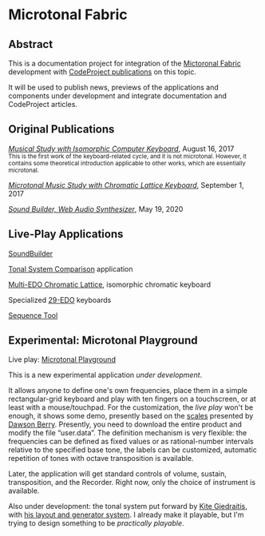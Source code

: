# Microtonal Fabric

## Abstract

This is a documentation project for integration of the [Mictoronal Fabric](https://github.com/SAKryukov/microtonal-fabric) development with [CodeProject publications](https://www.codeproject.com/Members/SAKryukov) on this topic.

It will be used to publish news, previews of the applications and components under development and integrate documentation and CodeProject articles.

## Original Publications

_[Musical Study with Isomorphic Computer Keyboard](https://www.codeproject.com/Articles/1201737/Musical-Study-with-Isomorphic-Computer-Keyboard)_, August 16, 2017<br/><small>This is the first work of the keyboard-related cycle, and it is not microtonal. However, it contains some theoretical introduction applicable to other works, which are essentially microtonal.</small>

_[Microtonal Music Study with Chromatic Lattice Keyboard](https://www.codeproject.com/Articles/1204180/Microtonal-Music-Study-Chromatic-Lattice-Keyboard)_, September 1, 2017

_[Sound Builder, Web Audio Synthesizer](https://www.codeproject.com/Articles/5268512/Sound-Builder)_, May 19, 2020

## Live-Play Applications

[SoundBuilder](https://sakryukov.github.io/microtonal-fabric/code/SoundBuilder)

[Tonal System Comparison](https://sakryukov.github.io/microtonal-fabric/code/tone-system-comparison) application

[Multi-EDO Chromatic Lattice](https://sakryukov.github.io/microtonal-fabric/code/Multi-EDO/index.html), isomorphic chromatic keyboard

Specialized [29-EDO](https://sakryukov.github.io/microtonal-fabric/code/29-EDO) keyboards

[Sequence Tool](https://sakryukov.github.io/microtonal-fabric/code/sequence-tool)

## Experimental: Microtonal Playground

Live play: [Microtonal Playground](https://sakryukov.github.io/microtonal-fabric/code/playground/index.html)

This is a new experimental application _under development_.

It allows anyone to define one's own frequencies, place them in a simple rectangular-grid keyboard and play with ten fingers on a touchscreen, or at least with a mouse/touchpad. For the customization, the _live play_ won't be enough, it shows some demo, presently based on the [scales](https://en.xen.wiki/w/User:Aura/Aura's_Diatonic_Scales) presented by [Dawson Berry](https://en.xen.wiki/w/User:Aura). Presently, you need to download the entire product and modify the file &ldquo;user.data&rdquo;. The definition mechanism is very flexible: the frequencies can be defined as fixed values or as rational-number intervals relative to the specified base tone, the labels can be customized, automatic repetition of tones with octave transposition is available.

Later, the application will get standard controls of volume, sustain, transposition, and the Recorder. Right now, only the choice of instrument is available.

Also under development: the tonal system put forward by [Kite Giedraitis](https://en.xen.wiki/w/Kite_Giedraitis), with [his layout and generator system](https://en.xen.wiki/w/Color_notation#Interval_Names). I already make it playable, but I'm trying to design something to be _practically playable_.
